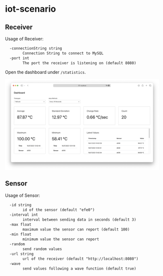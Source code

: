 # iot-scenario

## Receiver

Usage of Receiver:
```
  -connectionString string
        Connection String to connect to MySQL
  -port int
        The port the receiver is listening on (default 8080)
```

Open the dashboard under `/statistics`.

![Dashboard](image.png)
## Sensor

Usage of Sensor:
```
  -id string
        id of the sensor (default "efe0")
  -interval int
        interval between sending data in seconds (default 3)
  -max float
        maximum value the sensor can report (default 100)
  -min float
        minimum value the sensor can report
  -random
        send random values
  -url string
        url of the receiver (default "http://localhost:8080")
  -wave
        send values following a wave function (default true)
```